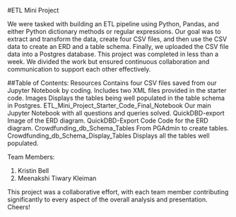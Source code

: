 #ETL Mini Project

We were tasked with building an ETL pipeline using Python, Pandas, and either Python dictionary methods or regular expressions. Our goal was to extract and transform the data, create four CSV files, and then use the CSV data to create an ERD and a table schema. Finally, we uploaded the CSV file data into a Postgres database.
This project was completed in less than a week. We divided the work but ensured continuous collaboration and communication to support each other effectively.

##Table of Contents:
Resources
Contains four CSV files saved from our Jupyter Notebook by coding.
Includes two XML files provided in the starter code.
Images
Displays the tables being well populated in the table schema in Postgres.
ETL_Mini_Project_Starter_Code_Final_Notebook
Our main Jupyter Notebook with all questions and queries solved.
QuickDBD-export
Image of the ERD diagram.
QuickDBD-Export Code
Code for the ERD diagram.
Crowdfunding_db_Schema_Tables
From PGAdmin to create tables.
Crowdfunding_db_Schema_Display_Tables
Displays all the tables well populated.

Team Members:
1. Kristin Bell
2. Meenakshi Tiwary Kleiman

This project was a collaborative effort, with each team member contributing significantly to every aspect of the overall analysis and presentation.
Cheers!
